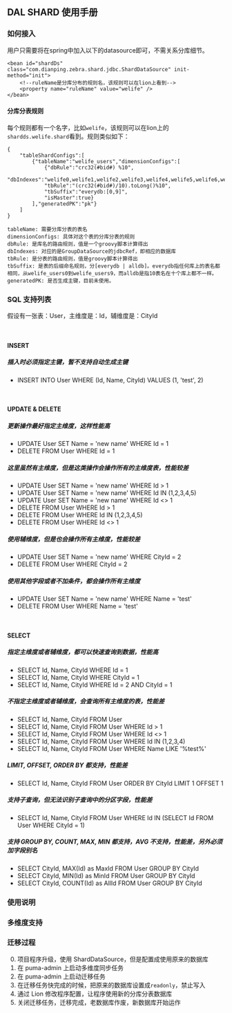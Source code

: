 ## DAL SHARD 使用手册

### 如何接入
用户只需要将在spring中加入以下的datasource即可，不需关系分库细节。

	<bean id="shardDs" class="com.dianping.zebra.shard.jdbc.ShardDataSource" init-method="init">
		<!--ruleName是分库分布的规则名，该规则可以在lion上看到-->
		<property name="ruleName" value="welife" />   
	</bean>

#### 分库分表规则
每个规则都有一个名字，比如`welife`，该规则可以在lion上的`shardds.welife.shard`看到。规则类似如下：

	{
		"tableShardConfigs":[
			{"tableName":"welife_users","dimensionConfigs":[
				{"dbRule":"crc32(#bid#) %10",
				"dbIndexes":"welife0,welife1,welife2,welife3,welife4,welife5,welife6,welife7,welife8,welife9",
				"tbRule":"(crc32(#bid#)/10).toLong()%10",
				"tbSuffix":"everydb:[0,9]",
				"isMaster":true}
			],"generatedPK":"pk"}
		]
	}

	tableName: 需要分库分表的表名
	dimensionConfigs: 具体对这个表的分库分表的规则
	dbRule: 是库名的路由规则，值是一个groovy脚本计算得出
	dbIndexes: 对应的是GroupDataSource的jdbcRef，即相应的数据库
	tbRule: 是分表的路由规则，值是groovy脚本计算得出
	tbSuffix: 是表的后缀命名规则，分[everydb | alldb]。everydb指任何库上的表名都相同，从welife_users0到welife_users9，而alldb是指10表名在十个库上都不一样。
	generatedPK: 是否生成主键，目前未使用。
	

### SQL 支持列表

假设有一张表：User，主维度是：Id，辅维度是：CityId

<br/>

#### INSERT

##### 插入时必须指定主键，暂不支持自动生成主键

* INSERT INTO User WHERE (Id, Name, CityId) VALUES (1, 'test', 2)


<br/>


#### UPDATE & DELETE

##### 更新操作最好指定主维度，这样性能高

* UPDATE User SET Name = 'new name' WHERE Id = 1
* DELETE FROM User WHERE Id = 1


##### 这里虽然有主维度，但是这类操作会操作所有的主维度表，性能较差

* UPDATE User SET Name = 'new name' WHERE Id > 1
* UPDATE User SET Name = 'new name' WHERE Id IN (1,2,3,4,5)
* UPDATE User SET Name = 'new name' WHERE Id <> 1
* DELETE FROM User WHERE Id > 1
* DELETE FROM User WHERE Id IN (1,2,3,4,5)
* DELETE FROM User WHERE Id <> 1

##### 使用辅维度，但是也会操作所有主维度，性能较差

* UPDATE User SET Name = 'new name' WHERE CityId = 2
* DELETE FROM User WHERE CityId = 2


##### 使用其他字段或者不加条件，都会操作所有主维度

* UPDATE User SET Name = 'new name' WHERE Name = 'test'
* DELETE FROM User WHERE Name = 'test'


<br/>


#### SELECT

##### 指定主维度或者辅维度，都可以快速查询到数据，性能高

* SELECT Id, Name, CityId WHERE Id = 1
* SELECT Id, Name, CityId WHERE CityId = 1
* SELECT Id, Name, CityId WHERE Id = 2 AND CityId = 1


##### 不指定主维度或者辅维度，会查询所有主维度的表，性能差

* SELECT Id, Name, CityId FROM User
* SELECT Id, Name, CityId FROM User WHERE Id > 1
* SELECT Id, Name, CityId FROM User WHERE Id <> 1
* SELECT Id, Name, CityId FROM User WHERE Id IN (1,2,3,4)
* SELECT Id, Name, CityId FROM User WHERE Name LIKE '%test%'


##### LIMIT, OFFSET, ORDER BY 都支持，性能差

* SELECT Id, Name, CityId FROM User ORDER BY CityId LIMIT 1 OFFSET 1


##### 支持子查询，但无法识别子查询中的分区字段，性能差

* SELECT Id, Name, CityId FROM User WHERE Id IN (SELECT Id FROM User WHERE CityId = 1)


##### 支持 GROUP BY, COUNT, MAX, MIN 都支持，AVG 不支持，性能差，另外必须加字段别名

* SELECT CityId, MAX(Id) as MaxId FROM User GROUP BY CityId
* SELECT CityId, MIN(Id) as MinId FROM User GROUP BY CityId
* SELECT CityId, COUNT(Id) as AllId FROM User GROUP BY CityId


### 使用说明

### 多维度支持

### 迁移过程

0. 项目程序升级，使用 ShardDataSource，但是配置成使用原来的数据库
1. 在 puma-admin 上启动多维度同步任务
2. 在 puma-admin 上启动迁移任务
3. 在迁移任务快完成的时候，把原来的数据库设置成`readonly`，禁止写入
4. 通过 Lion 修改程序配置，让程序使用新的分库分表数据库
5. 关闭迁移任务，迁移完成，老数据库作废，新数据库开始运作